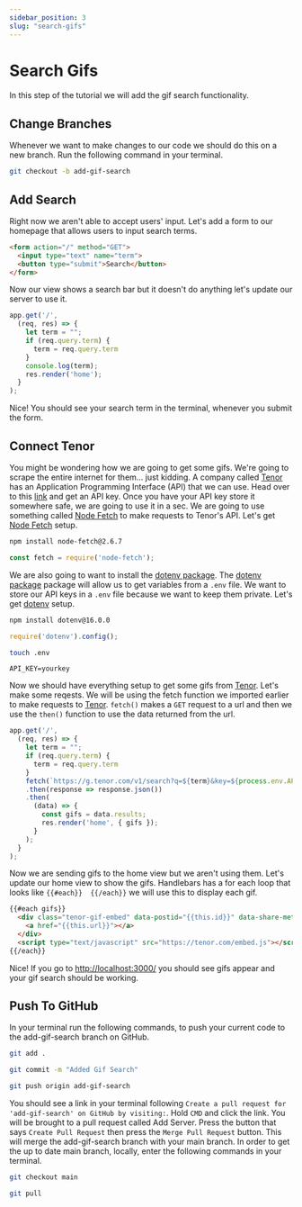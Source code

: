 ```yaml
---
sidebar_position: 3
slug: "search-gifs"
---
```


# Search Gifs
In this step of the tutorial we will add the gif search functionality.

## Change Branches
Whenever we want to make changes to our code we should do this on a new branch. Run the following command in your terminal.

```bash title="Create and move to a new branch called add-gif-search."
git checkout -b add-gif-search
```

## Add Search
Right now we aren't able to accept users' input. Let's add a form to our homepage that allows users to input search terms.

```html title="Add form to home.handlebars"
<form action="/" method="GET">
  <input type="text" name="term">
  <button type="submit">Search</button>
</form>
```

Now our view shows a search bar but it doesn't do anything let's update our server to use it.

```js title="Update our root route to accept a search term as a parameter and log it"
app.get('/', 
  (req, res) => {
    let term = "";
    if (req.query.term) {
      term = req.query.term
    }
    console.log(term);
    res.render('home');
  }
);
```

Nice! You should see your search term in the terminal, whenever you submit the form.

## Connect Tenor
You might be wondering how we are going to get some gifs. We're going to scrape the entire internet for them... just kidding. A company called [Tenor](https://tenor.com/) has an Application Programming Interface (API) that we can use. Head over to this [link](https://tenor.com/developer/keyregistration) and get an API key. Once you have your API key store it somewhere safe, we are going to use it in a sec. We are going to use something called [Node Fetch](https://www.npmjs.com/package/node-fetch) to make requests to Tenor's API. Let's get [Node Fetch](https://www.npmjs.com/package/node-fetch) setup.

```bash title="Install Node Fetch"
npm install node-fetch@2.6.7
```

```js title="Import Node Fetch at the top of app.js"
const fetch = require('node-fetch');
```

We are also going to want to install the [dotenv package](https://www.npmjs.com/package/dotenv). The [dotenv package](https://www.npmjs.com/package/dotenv) package will allow us to get variables from a `.env` file. We want to store our API keys in a `.env` file because we want to keep them private. Let's get [dotenv](https://www.npmjs.com/package/dotenv) setup.

```bash title="Install Dotenv"
npm install dotenv@16.0.0
```

```js title="Import our .env variables at the top of app.js"
require('dotenv').config();
```

```bash title="Create a .env file"
touch .env
```

```env title="Add API key to .env file (replace yourkey with your Tenor api key)"
API_KEY=yourkey
```

Now we should have everything setup to get some gifs from [Tenor](https://tenor.com). Let's make some reqests. We will be using the fetch function we imported earlier to make requests to [Tenor](https://tenor.com). `fetch()` makes a `GET` request to a url and then we use the `then()` function to use the data returned from the url.

```js title="Update your root route in app.js to make a request to tenor then pass the gifs into our home view"
app.get('/', 
  (req, res) => {
    let term = "";
    if (req.query.term) {
      term = req.query.term
    }
    fetch(`https://g.tenor.com/v1/search?q=${term}&key=${process.env.API_KEY}&limit=10`)
    .then(response => response.json())
    .then(
      (data) => {
        const gifs = data.results;
        res.render('home', { gifs });
      }
    );
  }
);
```

Now we are sending gifs to the home view but we aren't using them. Let's update our home view to show the gifs. Handlebars has a for each loop that looks like `{{#each}}  {{/each}}` we will use this to display each gif.

```html title="Add an #each loop to home.handlebars to display each"
{{#each gifs}}
  <div class="tenor-gif-embed" data-postid="{{this.id}}" data-share-method="host" data-width="300px" data-height="300px">
    <a href="{{this.url}}"></a>
  </div>
  <script type="text/javascript" src="https://tenor.com/embed.js"></script>
{{/each}}
```

Nice! If you go to [http://localhost:3000/](http://localhost:3000/) you should see gifs appear and your gif search should be working.

## Push To GitHub
In your terminal run the following commands, to push your current code to the add-gif-search branch on GitHub.

```bash title="Add current changes to staging."
git add .
```

```bash title="Commit current changes and call the commit Added Gif Search. (The -m flag lets us add a message)"
git commit -m "Added Gif Search"
```

```bash title="Push local changes to the remote repository. (origin is the name of the remote repository and add-gif-search is the branch name)"
git push origin add-gif-search
```

You should see a link in your terminal following `Create a pull request for 'add-gif-search' on GitHub by visiting:`. Hold `CMD` and click the link. You will be brought to a pull request called Add Server. Press the button that says `Create Pull Request` then press the `Merge Pull Request` button. This will merge the add-gif-search branch with your main branch. In order to get the up to date main branch, locally, enter the following commands in your terminal. 

```bash title="Change to the main branch"
git checkout main
```

```bash title="Pull the updated main branch"
git pull
```
